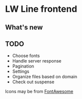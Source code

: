 # LW Line frontend


## What's new

## TODO
- Choose fonts
- Handle server response
- Pagination
- Settings
- Organize files based on domain
- Check out suspense



Icons may be from [FontAwesome](https://fontawesome.com/license)